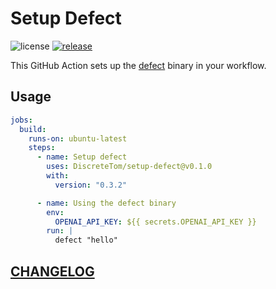 # Setup Defect

![license](https://img.shields.io/github/license/DiscreteTom/setup-defect?style=flat-square)
[![release](https://img.shields.io/github/v/release/DiscreteTom/setup-defect?style=flat-square)](https://github.com/DiscreteTom/setup-defect/releases/latest)

This GitHub Action sets up the [defect](https://github.com/DiscreteTom/defect) binary in your workflow.

## Usage

```yaml
jobs:
  build:
    runs-on: ubuntu-latest
    steps:
      - name: Setup defect
        uses: DiscreteTom/setup-defect@v0.1.0
        with:
          version: "0.3.2"

      - name: Using the defect binary
        env:
          OPENAI_API_KEY: ${{ secrets.OPENAI_API_KEY }}
        run: |
          defect "hello"
```

## [CHANGELOG](./CHANGELOG.md)
